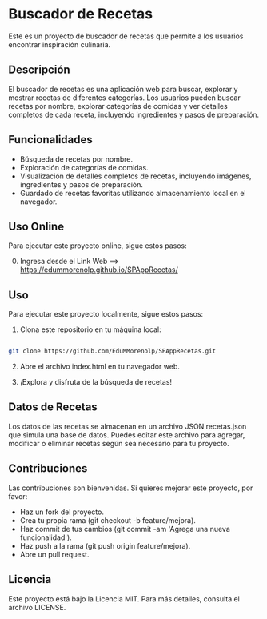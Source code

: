 # Buscador de Recetas
Este es un proyecto de buscador de recetas que permite a los usuarios encontrar inspiración culinaria.

## Descripción
El buscador de recetas es una aplicación web para buscar, explorar y mostrar recetas de diferentes categorías. Los usuarios pueden buscar recetas por nombre, explorar categorías de comidas y ver detalles completos de cada receta, incluyendo ingredientes y pasos de preparación.

## Funcionalidades
* Búsqueda de recetas por nombre.
* Exploración de categorías de comidas.
* Visualización de detalles completos de recetas, incluyendo imágenes, ingredientes y pasos de preparación.
* Guardado de recetas favoritas utilizando almacenamiento local en el navegador.

## Uso Online 
Para ejecutar este proyecto online, sigue estos pasos:

0. Ingresa desde el Link Web
    ==> https://edummorenolp.github.io/SPAppRecetas/ 

## Uso
Para ejecutar este proyecto localmente, sigue estos pasos:

1. Clona este repositorio en tu máquina local:

```bash

git clone https://github.com/EduMMorenolp/SPAppRecetas.git

```

2. Abre el archivo index.html en tu navegador web.

3. ¡Explora y disfruta de la búsqueda de recetas!

## Datos de Recetas
Los datos de las recetas se almacenan en un archivo JSON recetas.json que simula una base de datos. Puedes editar este archivo para agregar, modificar o eliminar recetas según sea necesario para tu proyecto.

## Contribuciones
Las contribuciones son bienvenidas. Si quieres mejorar este proyecto, por favor:

* Haz un fork del proyecto.
* Crea tu propia rama (git checkout -b feature/mejora).
* Haz commit de tus cambios (git commit -am 'Agrega una nueva funcionalidad').
* Haz push a la rama (git push origin feature/mejora).
* Abre un pull request.

## Licencia
Este proyecto está bajo la Licencia MIT. Para más detalles, consulta el archivo LICENSE.